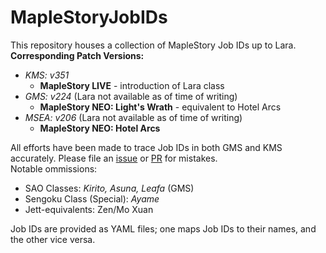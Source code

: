 # MapleStoryJobIDs
This repository houses a collection of MapleStory Job IDs up to Lara.  
**Corresponding Patch Versions:**
  - *KMS: v351*
    - **MapleStory LIVE** - introduction of Lara class
  - *GMS: v224* (Lara not available as of time of writing)
    - **MapleStory NEO: Light's Wrath** - equivalent to Hotel Arcs
  - *MSEA: v206* (Lara not available as of time of writing)
    - **MapleStory NEO: Hotel Arcs**

All efforts have been made to trace Job IDs in both GMS and KMS accurately. Please file an [issue](https://github.com/TEAM-SPIRIT-Productions/MapleStoryJobIDs/issues) or [PR](https://github.com/TEAM-SPIRIT-Productions/MapleStoryJobIDs/pulls) for mistakes.  
Notable ommissions:  
 - SAO Classes: *Kirito, Asuna, Leafa* (GMS)
 - Sengoku Class (Special): *Ayame*
 - Jett-equivalents: Zen/Mo Xuan

Job IDs are provided as YAML files; one maps Job IDs to their names, and the other vice versa.  

